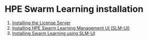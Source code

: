 # <a name="GUID-01199457-73B6-45F3-99FC-164E4B25A0A3"/> HPE Swarm Learning installation

1.   [Installing the License Server](Install_the_License_Server.md)
2.   [Installing HPE Swarm Learning Management UI (SLM-UI)](Installing_Swarm_Learning_using_SLM-UI.md)
3.   [Installing Swarm Learning using SLM-UI](Installing_Swarm_Learning_using_SLM-UI.md)
